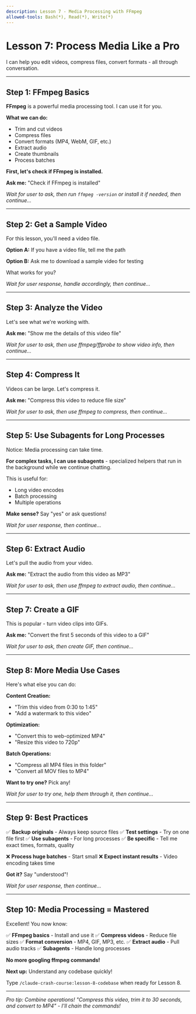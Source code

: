 ```yaml
---
description: Lesson 7 - Media Processing with FFmpeg
allowed-tools: Bash(*), Read(*), Write(*)
---
```


# Lesson 7: Process Media Like a Pro

I can help you edit videos, compress files, convert formats - all through conversation.

---

## Step 1: FFmpeg Basics

**FFmpeg** is a powerful media processing tool. I can use it for you.

**What we can do:**
- Trim and cut videos
- Compress files
- Convert formats (MP4, WebM, GIF, etc.)
- Extract audio
- Create thumbnails
- Process batches

**First, let's check if FFmpeg is installed.**

**Ask me:** "Check if FFmpeg is installed"

*Wait for user to ask, then run `ffmpeg -version` or install it if needed, then continue...*

---

## Step 2: Get a Sample Video

For this lesson, you'll need a video file.

**Option A:** If you have a video file, tell me the path

**Option B:** Ask me to download a sample video for testing

What works for you?

*Wait for user response, handle accordingly, then continue...*

---

## Step 3: Analyze the Video

Let's see what we're working with.

**Ask me:**
"Show me the details of this video file"

*Wait for user to ask, then use ffmpeg/ffprobe to show video info, then continue...*

---

## Step 4: Compress It

Videos can be large. Let's compress it.

**Ask me:**
"Compress this video to reduce file size"

*Wait for user to ask, then use ffmpeg to compress, then continue...*

---

## Step 5: Use Subagents for Long Processes

Notice: Media processing can take time.

**For complex tasks, I can use subagents** - specialized helpers that run in the background while we continue chatting.

This is useful for:
- Long video encodes
- Batch processing
- Multiple operations

**Make sense?** Say "yes" or ask questions!

*Wait for user response, then continue...*

---

## Step 6: Extract Audio

Let's pull the audio from your video.

**Ask me:**
"Extract the audio from this video as MP3"

*Wait for user to ask, then use ffmpeg to extract audio, then continue...*

---

## Step 7: Create a GIF

This is popular - turn video clips into GIFs.

**Ask me:**
"Convert the first 5 seconds of this video to a GIF"

*Wait for user to ask, then create GIF, then continue...*

---

## Step 8: More Media Use Cases

Here's what else you can do:

**Content Creation:**
- "Trim this video from 0:30 to 1:45"
- "Add a watermark to this video"

**Optimization:**
- "Convert this to web-optimized MP4"
- "Resize this video to 720p"

**Batch Operations:**
- "Compress all MP4 files in this folder"
- "Convert all MOV files to MP4"

**Want to try one?** Pick any!

*Wait for user to try one, help them through it, then continue...*

---

## Step 9: Best Practices

✅ **Backup originals** - Always keep source files
✅ **Test settings** - Try on one file first
✅ **Use subagents** - For long processes
✅ **Be specific** - Tell me exact times, formats, quality

❌ **Process huge batches** - Start small
❌ **Expect instant results** - Video encoding takes time

**Got it?** Say "understood"!

*Wait for user response, then continue...*

---

## Step 10: Media Processing = Mastered

Excellent! You now know:

✅ **FFmpeg basics** - Install and use it
✅ **Compress videos** - Reduce file sizes
✅ **Format conversion** - MP4, GIF, MP3, etc.
✅ **Extract audio** - Pull audio tracks
✅ **Subagents** - Handle long processes

**No more googling ffmpeg commands!**

**Next up:** Understand any codebase quickly!

Type `/claude-crash-course:lesson-8-codebase` when ready for Lesson 8.

---

*Pro tip: Combine operations! "Compress this video, trim it to 30 seconds, and convert to MP4" - I'll chain the commands!*
